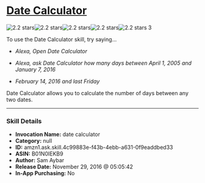 # [Date Calculator](http://alexa.amazon.com/#skills/amzn1.ask.skill.4c99883e-f43b-4ebb-a631-0f9eaddbed33)
![2.2 stars](../../images/ic_star_black_18dp_1x.png)![2.2 stars](../../images/ic_star_black_18dp_1x.png)![2.2 stars](../../images/ic_star_half_black_18dp_1x.png)![2.2 stars](../../images/ic_star_border_black_18dp_1x.png)![2.2 stars](../../images/ic_star_border_black_18dp_1x.png) 3

To use the Date Calculator skill, try saying...

* *Alexa, Open Date Calculator*

* *Alexa, ask Date Calculator how many days between April 1, 2005 and January 7, 2016*

* *February 14, 2016 and last Friday*

Date Calculator allows you to calculate the number of days between any two dates.

***

### Skill Details

* **Invocation Name:** date calculator
* **Category:** null
* **ID:** amzn1.ask.skill.4c99883e-f43b-4ebb-a631-0f9eaddbed33
* **ASIN:** B01N0IEKB9
* **Author:** Sam Aybar
* **Release Date:** November 29, 2016 @ 05:05:42
* **In-App Purchasing:** No
